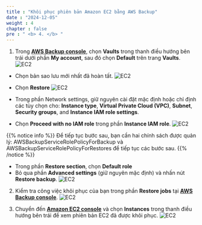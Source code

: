 ```yaml
---
title : "Khôi phục phiên bản Amazon EC2 bằng AWS Backup"
date : "2024-12-05"
weight : 4
chapter : false
pre : " <b> 4. </b> "
---
```


1. Trong [**AWS Backup console**](https://ap-southeast-2.console.aws.amazon.com/backup/home?region=ap-southeast-2#/), chọn **Vaults** trong thanh điều hướng bên trái dưới phần **My account**, sau đó chọn **Default** trên trang **Vaults**.
![EC2](/images/4.restore/01-vaultDefault.png)

- Chọn bản sao lưu mới nhất đã hoàn tất.
![EC2](/images/4.restore/02-latestBackup.png)

- Chọn **Restore**
![EC2](/images/4.restore/03-restoreButton.png)

- Trong phần Network settings, giữ nguyên cài đặt mặc định hoặc chỉ định các tùy chọn cho: **Instance type**, **Virtual Private Cloud (VPC)**, **Subnet**, **Security groups**, and **Instance IAM role settings**.

- Chọn **Proceed with no IAM role** trong phần **Instance IAM role**.
![EC2](/images/4.restore/04-defaults.png)

{{% notice info %}}
Để tiếp tục bước sau, bạn cần hai chính sách được quản lý: AWSBackupServiceRolePolicyForBackup và AWSBackupServiceRolePolicyForRestores để tiếp tục các bước sau.
{{% /notice %}}

- Trong phần **Restore section**, chọn **Default role**
- Bỏ qua phần **Advanced settings** (giữ nguyên mặc định) và nhấn nút **Restore backup**.
![EC2](/images/4.restore/05-restoreBackup.png)

2. Kiểm tra công việc khôi phục của bạn trong phần **Restore jobs** tại [**AWS Backup console**](https://ap-southeast-2.console.aws.amazon.com/backup/home?region=ap-southeast-2#/jobs/restore).
![EC2](/images/4.restore/06-restoreJobID.png)

3. Chuyển đến [**Amazon EC2 console**](https://ap-southeast-2.console.aws.amazon.com/ec2/home?region=ap-southeast-2#Home:) và chọn **Instances** trong thanh điều hướng bên trái để xem phiên bản EC2 đã được khôi phục.
![EC2](/images/4.restore/07-instanceRestore.png)

